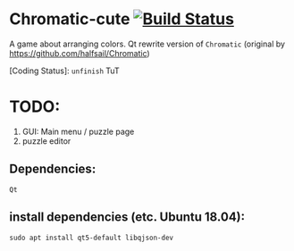 # Chromatic-cute [![Build Status](https://travis-ci.org/Texas-C/Chromatic-cute.svg?branch=master)](https://travis-ci.org/Texas-C/Chromatic-cute)

A game about arranging colors. Qt rewrite version of `Chromatic` (original by https://github.com/halfsail/Chromatic)

[Coding Status]: `unfinish` TuT

# TODO:

1. GUI: Main menu / puzzle page
2. puzzle editor

## Dependencies:

	Qt

## install dependencies (etc. Ubuntu 18.04):

	sudo apt install qt5-default libqjson-dev
